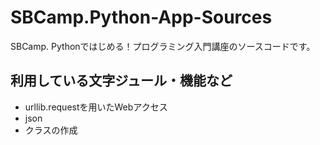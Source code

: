 # SBCamp.Python-App-Sources

SBCamp. Pythonではじめる！プログラミング入門講座のソースコードです。

## 利用している文字ジュール・機能など

* urllib.requestを用いたWebアクセス
* json
* クラスの作成